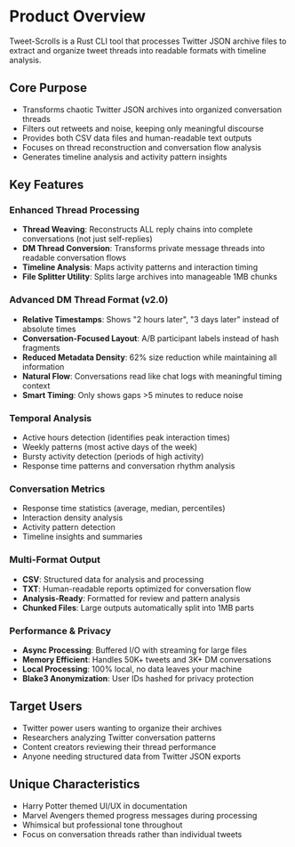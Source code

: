# Product Overview

Tweet-Scrolls is a Rust CLI tool that processes Twitter JSON archive files to extract and organize tweet threads into readable formats with timeline analysis.

## Core Purpose
- Transforms chaotic Twitter JSON archives into organized conversation threads
- Filters out retweets and noise, keeping only meaningful discourse
- Provides both CSV data files and human-readable text outputs
- Focuses on thread reconstruction and conversation flow analysis
- Generates timeline analysis and activity pattern insights

## Key Features

### **Enhanced Thread Processing**
- **Thread Weaving**: Reconstructs ALL reply chains into complete conversations (not just self-replies)
- **DM Thread Conversion**: Transforms private message threads into readable conversation flows
- **Timeline Analysis**: Maps activity patterns and interaction timing
- **File Splitter Utility**: Splits large archives into manageable 1MB chunks

### **Advanced DM Thread Format (v2.0)**
- **Relative Timestamps**: Shows "2 hours later", "3 days later" instead of absolute times
- **Conversation-Focused Layout**: A/B participant labels instead of hash fragments
- **Reduced Metadata Density**: 62% size reduction while maintaining all information
- **Natural Flow**: Conversations read like chat logs with meaningful timing context
- **Smart Timing**: Only shows gaps >5 minutes to reduce noise

### **Temporal Analysis**
- Active hours detection (identifies peak interaction times)
- Weekly patterns (most active days of the week)
- Bursty activity detection (periods of high activity)
- Response time patterns and conversation rhythm analysis

### **Conversation Metrics**
- Response time statistics (average, median, percentiles)
- Interaction density analysis
- Activity pattern detection
- Timeline insights and summaries

### **Multi-Format Output**
- **CSV**: Structured data for analysis and processing
- **TXT**: Human-readable reports optimized for conversation flow
- **Analysis-Ready**: Formatted for review and pattern analysis
- **Chunked Files**: Large outputs automatically split into 1MB parts

### **Performance & Privacy**
- **Async Processing**: Buffered I/O with streaming for large files
- **Memory Efficient**: Handles 50K+ tweets and 3K+ DM conversations
- **Local Processing**: 100% local, no data leaves your machine
- **Blake3 Anonymization**: User IDs hashed for privacy protection

## Target Users
- Twitter power users wanting to organize their archives
- Researchers analyzing Twitter conversation patterns
- Content creators reviewing their thread performance
- Anyone needing structured data from Twitter JSON exports

## Unique Characteristics
- Harry Potter themed UI/UX in documentation
- Marvel Avengers themed progress messages during processing
- Whimsical but professional tone throughout
- Focus on conversation threads rather than individual tweets